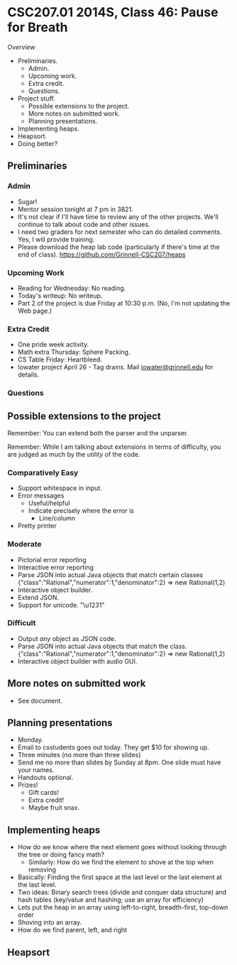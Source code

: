 CSC207.01 2014S, Class 46: Pause for Breath
===========================================

_Overview_

* Preliminaries.
    * Admin.
    * Upcoming work.
    * Extra credit.
    * Questions.
* Project stuff.
    * Possible extensions to the project.
    * More notes on submitted work.
    * Planning presentations.
* Implementing heaps.
* Heapsort.
* Doing better?

Preliminaries
-------------

### Admin

* Sugar!
* Mentor session tonight at 7 pm in 3821.
* It's not clear if I'll have time to review any of the other projects.
  We'll continue to talk about code and other issues.
* I need two graders for next semester who can do detailed comments.
  Yes, I will provide training.
* Please download the heap lab code (particularly if there's time at
  the end of class).
  <https://github.com/Grinnell-CSC207/heaps>

### Upcoming Work

* Reading for Wednesday: No reading.  
* Today's writeup: No writeup.
* Part 2 of the project is due Friday at 10:30 p.m.  (No, I'm not updating
  the Web page.)

### Extra Credit

* One pride week activity.
* Math extra Thursday: Sphere Packing.
* CS Table Friday: Heartbleed.
* Iowater project April 26 - Tag drains.  Mail iowater@grinnell.edu for details.

### Questions

Possible extensions to the project
----------------------------------

Remember: You can extend both the parser and the unparser.

Remember: While I am talking about extensions in terms of difficulty,
you are judged as much by the *utility* of the code.

### Comparatively Easy

* Support whitespace in input.
* Error messages
    * Useful/helpful
    * Indicate precisely where the error is
        * Line/column
* Pretty printer

### Moderate

* Pictorial error reporting
* Interactive error reporting
* Parse JSON into actual Java objects that match certain classes
     {"class":"Rational","numerator":1,"denominator":2} =>
     new Rational(1,2)
* Interactive object builder.
* Extend JSON.
* Support for unicode.  "\u1231"

### Difficult

* Output *any* object as JSON code.
* Parse JSON into actual Java objects that match the class.
     {"class":"Rational","numerator":1,"denominator":2} =>
     new Rational(1,2)
* Interactive object builder with audio GUI.

More notes on submitted work
----------------------------

* See document.

Planning presentations
----------------------

* Monday.
* Email to csstudents goes out today.  They get $10 for showing up.
* Three minutes (no more than three slides)
* Send me no more than slides by Sunday at 8pm.  One slide must have your names.
* Handouts optional.
* Prizes!
    * Gift cards!
    * Extra credit!
    * Maybe fruit snax.

Implementing heaps
------------------

* How do we know where the next element goes without looking through the tree
  or doing fancy math?
    * Similarly: How do we find the element to shove at the top when removing
* Basically: Finding the first space at the last level or the last element at
  the last level.
* Two ideas: Binary search trees (divide and conquer data structure) and
  hash tables (key/value and hashing; use an array for efficiency)
* Lets put the heap in an array using left-to-right, breadth-first, top-down
  order
* Shoving into an array.
* How do we find parent, left, and right

Heapsort
--------

